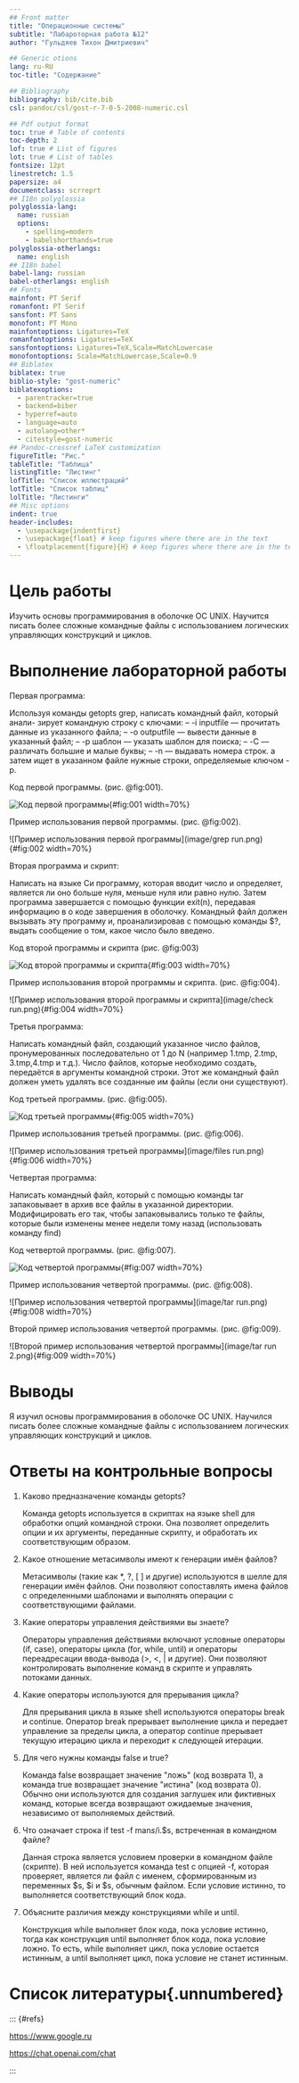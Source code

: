 ```yaml
---
## Front matter
title: "Операционные системы"
subtitle: "Лабароторная работа №12"
author: "Гульдяев Тихон Дмитриевич"

## Generic otions
lang: ru-RU
toc-title: "Содержание"

## Bibliography
bibliography: bib/cite.bib
csl: pandoc/csl/gost-r-7-0-5-2008-numeric.csl

## Pdf output format
toc: true # Table of contents
toc-depth: 2
lof: true # List of figures
lot: true # List of tables
fontsize: 12pt
linestretch: 1.5
papersize: a4
documentclass: scrreprt
## I18n polyglossia
polyglossia-lang:
  name: russian
  options:
	- spelling=modern
	- babelshorthands=true
polyglossia-otherlangs:
  name: english
## I18n babel
babel-lang: russian
babel-otherlangs: english
## Fonts
mainfont: PT Serif
romanfont: PT Serif
sansfont: PT Sans
monofont: PT Mono
mainfontoptions: Ligatures=TeX
romanfontoptions: Ligatures=TeX
sansfontoptions: Ligatures=TeX,Scale=MatchLowercase
monofontoptions: Scale=MatchLowercase,Scale=0.9
## Biblatex
biblatex: true
biblio-style: "gost-numeric"
biblatexoptions:
  - parentracker=true
  - backend=biber
  - hyperref=auto
  - language=auto
  - autolang=other*
  - citestyle=gost-numeric
## Pandoc-crossref LaTeX customization
figureTitle: "Рис."
tableTitle: "Таблица"
listingTitle: "Листинг"
lofTitle: "Список иллюстраций"
lotTitle: "Список таблиц"
lolTitle: "Листинги"
## Misc options
indent: true
header-includes:
  - \usepackage{indentfirst}
  - \usepackage{float} # keep figures where there are in the text
  - \floatplacement{figure}{H} # keep figures where there are in the text
---
```


# Цель работы

Изучить основы программирования в оболочке ОС UNIX. Научится писать более сложные командные файлы с использованием логических управляющих конструкций и циклов.

# Выполнение лабораторной работы

Первая программа:

Используя команды getopts grep, написать командный файл, который анали-
зирует командную строку с ключами:
– -i inputfile — прочитать данные из указанного файла;
– -o outputfile — вывести данные в указанный файл;
– -p шаблон — указать шаблон для поиска;
– -C — различать большие и малые буквы;
– -n — выдавать номера строк.
а затем ищет в указанном файле нужные строки, определяемые ключом -p.

Код первой программы. (рис. @fig:001).

![Код первой программы](image/grep.png){#fig:001 width=70%}

Пример использования первой программы.  (рис. @fig:002).

![Пример использования первой программы](image/grep run.png){#fig:002 width=70%}

Вторая программа и скрипт:

Написать на языке Си программу, которая вводит число и определяет, является ли оно больше нуля, меньше нуля или равно нулю. Затем программа завершается с помощью функции exit(n), передавая информацию в о коде завершения в оболочку. Командный файл должен вызывать эту программу и, проанализировав с помощью команды $?, выдать сообщение о том, какое число было введено.

Код второй программы и скрипта (рис. @fig:003) 

![Код второй программы и скрипта](image/check.png){#fig:003 width=70%}

Пример использования второй программы и скрипта. (рис. @fig:004).

![Пример использования второй программы и скрипта](image/check run.png){#fig:004 width=70%}

Третья программа:

Написать командный файл, создающий указанное число файлов, пронумерованных последовательно от 1 до N (например 1.tmp, 2.tmp, 3.tmp,4.tmp и т.д.).
Число файлов, которые необходимо создать, передаётся в аргументы командной строки. Этот же командный файл должен уметь удалять все созданные им файлы (если они существуют).

Код третьей программы. (рис. @fig:005). 

![Код третьей программы](image/files.png){#fig:005 width=70%}

Пример использования третьей программы. (рис. @fig:006).

![Пример использования третьей программы](image/files run.png){#fig:006 width=70%}

Четвертая программа:

Написать командный файл, который с помощью команды tar запаковывает в архив все файлы в указанной директории. Модифицировать его так, чтобы запаковывались только те файлы, которые были изменены менее недели тому назад (использовать команду find)

Код четвертой программы. (рис. @fig:007).

![Код четвертой программы](image/tar.png){#fig:007 width=70%}

Пример использования четвертой программы. (рис. @fig:008).

![Пример использования четвертой программы](image/tar run.png){#fig:008 width=70%}

Второй пример использования четвертой программы. (рис. @fig:009).

![Второй пример использования четвертой программы](image/tar run 2.png){#fig:009 width=70%}

# Выводы

Я изучил основы программирования в оболочке ОС UNIX. Научился писать более сложные командные файлы с использованием логических управляющих конструкций и циклов.

# Ответы на контрольные вопросы

1. Каково предназначение команды getopts?

   Команда getopts используется в скриптах на языке shell для обработки опций командной строки. Она позволяет определить опции и их аргументы, переданные скрипту, и обработать их соответствующим образом.

2. Какое отношение метасимволы имеют к генерации имён файлов?

   Метасимволы (такие как *, ?, [ ] и другие) используются в шелле для генерации имён файлов. Они позволяют сопоставлять имена файлов с определенными шаблонами и выполнять операции с соответствующими файлами.

3. Какие операторы управления действиями вы знаете?

   Операторы управления действиями включают условные операторы (if, case), операторы цикла (for, while, until) и операторы переадресации ввода-вывода (>, <, | и другие). Они позволяют контролировать выполнение команд в скрипте и управлять потоками данных.

4. Какие операторы используются для прерывания цикла?

   Для прерывания цикла в языке shell используются операторы break и continue. Оператор break прерывает выполнение цикла и передает управление за пределы цикла, а оператор continue прерывает текущую итерацию цикла и переходит к следующей итерации.

5. Для чего нужны команды false и true?

   Команда false возвращает значение "ложь" (код возврата 1), а команда true возвращает значение "истина" (код возврата 0). Обычно они используются для создания заглушек или фиктивных команд, которые всегда возвращают ожидаемые значения, независимо от выполняемых действий.

6. Что означает строка if test -f man$s/$i.$s, встреченная в командном файле?

   Данная строка является условием проверки в командном файле (скрипте). В ней используется команда test с опцией -f, которая проверяет, является ли файл с именем, сформированным из переменных $s, $i и $s, обычным файлом. Если условие истинно, то выполняется соответствующий блок кода.

7. Объясните различия между конструкциями while и until.

   Конструкция while выполняет блок кода, пока условие истинно, тогда как конструкция until выполняет блок кода, пока условие ложно. То есть, while выполняет цикл, пока условие остается истинным, а until выполняет цикл, пока условие не станет истинным.

# Список литературы{.unnumbered}

::: {#refs}

https://www.google.ru

https://chat.openai.com/chat

:::

